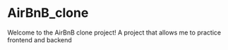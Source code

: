 # AirBnB_clone
Welcome to the AirBnB clone project! A project that allows me to practice frontend and backend
